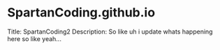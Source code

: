 # SpartanCoding.github.io
Title: SpartanCoding2
Description: So like uh i update whats happening here so like yeah...
